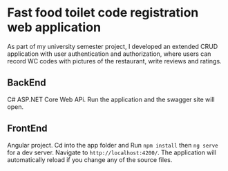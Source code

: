 # Fast food toilet code registration web application
As part of my university semester project, I developed an extended CRUD application with user authentication and authorization, where users can record WC codes with pictures of the restaurant, write reviews and ratings.

## BackEnd
C# ASP.NET Core Web APi. Run the application and the swagger site will open.

## FrontEnd
Angular project. Cd into the app folder and Run `npm install` then `ng serve` for a dev server. Navigate to `http://localhost:4200/`. The application will automatically reload if you change any of the source files.
